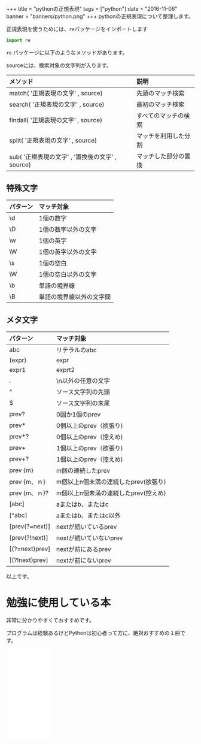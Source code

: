 +++
title = "pythonの正規表現"
tags = ["python"]
date = "2016-11-06"
banner = "banners/python.png"
+++
pythonの正規表現について整理します。

<!--more-->

正規表現を使うためには、`re`パッケージをインポートします

```python
import re
```

`re` パッケージに以下のようなメソッドがあります。

sourceには、検索対象の文字列が入ります。

| メソッド | 説明 |
| :------------- | :------------- |
| match( '正規表現の文字' , source) | 先頭のマッチ検索  |
| search( '正規表現の文字' , source) | 最初のマッチ検索  |
| findall( '正規表現の文字' , source) | すべてのマッチの検索  |
| split( '正規表現の文字' , source) | マッチを利用した分割  |
| sub( '正規表現の文字' , '置換後の文字' , source) |  マッチした部分の置換 |

## 特殊文字

| パターン | マッチ対象 |
| :------------- | :------------- |
| \d | 1個の数字 |
| \D | 1個の数字以外の文字 |
| \w | 1個の英字 |
| \W | 1個の英字以外の文字 |
| \s | 1個の空白 |
| \W | 1個の空白以外の文字 |
| \b | 単語の境界線 |
| \B | 単語の境界線以外の文字間 |

## メタ文字

| パターン | マッチ対象 |
| :------------- | :------------- |
| abc | リテラルのabc |
| (expr) | expr |
| expr1 | exprt2 | expr1または、expr2 |
| . | \n以外の任意の文字 |
| ^ | ソース文字列の先頭 |
| $ | ソース文字列の末尾 |
| prev? | 0固か1個のprev |
| prev* | 0個以上のprev（欲張り) |
| prev*? | 0個以上のprev（控えめ) |
| prev+ | 1個以上のprev（欲張り) |
| prev+? | 1個以上のprev（控えめ) |
| prev {m} | m個の連続したprev |
| prev {m、ｎ} | m個以上n個未満の連続したprev(欲張り) |
| prev {m、ｎ}? | m個以上n個未満の連続したprev(控えめ) |
| [abc]| aまたはb、またはc |
| [^abc]| aまたはb、またはc以外 |
| [prev(?=next)]| nextが続いているprev|
| [prev(?!next)]| nextが続いていないprev|
| [(?=next)prev]| nextが前にあるprev|
| [(?!next)prev]| nextが前にないprev|

以上です。

# 勉強に使用している本

非常に分かりやすくておすすめです。

プログラムは経験あるけどPythonは初心者って方に、絶対おすすめの１冊です。

<iframe src="//rcm-fe.amazon-adsystem.com/e/cm?lt1=_blank&bc1=000000&IS2=1&nou=1&bg1=FFFFFF&fc1=000000&lc1=0000FF&t=bmsirato-22&o=9&p=8&l=as1&m=amazon&f=ifr&ref=qf_sp_asin_til&asins=4873117380" style="width:120px;height:240px;" scrolling="no" marginwidth="0" marginheight="0" frameborder="0"></iframe>

